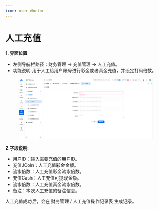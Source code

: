 ```yaml
---
icon: user-doctor
---
```


# 人工充值

**1. 界面位置**

* 左侧导航栏路径：财务管理 → 充值管理 → 人工充值。
* 功能说明:用于人工给用户账号进行彩金或者真金充值，并设定打码倍数。

<figure><img src="../../.gitbook/assets/image (209).png" alt=""><figcaption></figcaption></figure>

**2.字段说明:**

* 用户ID：输入需要充值的用户ID。
* 充值JCoin：人工充值彩金金额。
* 流水倍数：人工充值彩金流水倍数。
* 充值Cash：人工充值可提现金额。
* 流水倍数：人工充值真金流水倍数。
* 备注：本次人工充值的备注信息。

人工充值成功后，会在 财务管理 / 人工充值操作记录表 生成记录。

&#x20;
